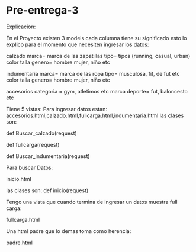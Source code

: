 # Pre-entrega-3

Explicacion:

En el Proyecto existen 3 models cada columna tiene su significado esto lo explico para el momento que necesiten ingresar los datos:

calzado
    marca= marca de las zapatillas
    tipo= tipos (running, casual, urban)
    color
    talla
    genero= hombre mujer, niño etc


indumentaria
    marca= marca de las ropa
    tipo= musculosa, fit, de fut etc
    color
    talla 
    genero=  hombre mujer, niño etc

accesorios
    categoria = gym, atletimos etc
    marca
    deporte= fut, baloncesto etc 
	
	
	
Tiene 5 vistas:
Para ingresar datos estan:
accesorios.html,calzado.html,fullcarga.html,indumentaria.html
las clases son:

def Buscar_calzado(request)

def fullcarga(request)

def Buscar_indumentaria(request)


Para buscar Datos:

inicio.html

las clases son:
def inicio(request)

Tengo una vista que cuando termina de ingresar un datos muestra full carga:

fullcarga.html

Una html padre que lo demas toma como herencia:

padre.html
